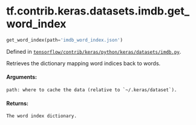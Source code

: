 <div itemscope itemtype="http://developers.google.com/ReferenceObject">
<meta itemprop="name" content="tf.contrib.keras.datasets.imdb.get_word_index" />
</div>

# tf.contrib.keras.datasets.imdb.get_word_index

``` python
get_word_index(path='imdb_word_index.json')
```



Defined in [`tensorflow/contrib/keras/python/keras/datasets/imdb.py`](https://www.tensorflow.org/code/tensorflow/contrib/keras/python/keras/datasets/imdb.py).

Retrieves the dictionary mapping word indices back to words.

#### Arguments:

    path: where to cache the data (relative to `~/.keras/dataset`).


#### Returns:

    The word index dictionary.